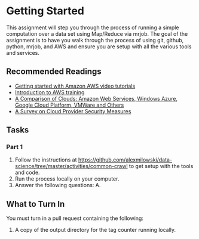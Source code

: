 # Getting Started #

This assignment will step you through the process of running a simple computation over a data set using Map/Reduce via mrjob.  The goal 
of the assignment is to have you walk through the process of using git, github, python, mrjob, and AWS and ensure you are setup with
all the various tools and services.

## Recommended Readings ##

 * [Getting started with Amazon AWS video tutorials](http://aws.amazon.com/getting-started/)
 * [Introduction to AWS training](https://www.youtube.com/playlist?list=PLhr1KZpdzukcMmx04RbtWuQ0yYOp1vQi4)
 * [A Comparison of Clouds: Amazon Web Services, Windows Azure, Google Cloud Platform, VMWare and Others](http://pages.cs.wisc.edu/~akella/CS838/F12/notes/Cloud_Providers_Comparison.pdf)
 * [A Survey on Cloud Provider Security Measures](http://www.cs.ucsb.edu/~koc/ns/projects/12Reports/PucherDimopoulos.pdf)

## Tasks ##

### Part 1 ###

 1. Follow the instructions at https://github.com/alexmilowski/data-science/tree/master/activities/common-crawl to get setup with the tools and code.
 2. Run the process locally on your computer.
 3. Answer the following questions:
    A. 



## What to Turn In ##

You must turn in a pull request containing the following:

 1. A copy of the output directory for the tag counter running locally.
